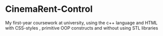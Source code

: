# CinemaRent-Control
My first-year coursework at university, using the c++ language and HTML with CSS-styles , primitive OOP constructs and without using STL libraries
